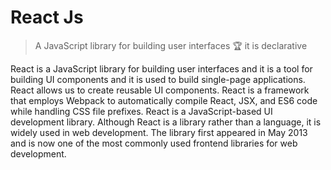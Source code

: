 # React Js

> A JavaScript library for building user interfaces 🏆 it is declarative

React is a JavaScript library for building user interfaces and it is a tool for building UI components and it is used to build single-page applications.
React allows us to create reusable UI components.
React is a framework that employs Webpack to automatically compile React, JSX, and ES6 code while handling CSS file prefixes. React is a JavaScript-based UI development library. Although React is a library rather than a language, it is widely used in web development. The library first appeared in May 2013 and is now one of the most commonly used frontend libraries for web development.
